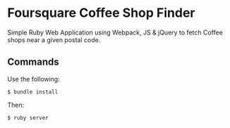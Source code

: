 # Foursquare Coffee Shop Finder
Simple Ruby Web Application using Webpack, JS & jQuery to fetch Coffee shops near a given postal code.

## Commands
Use the following:

```$ bundle install```

Then:

```$ ruby server```


